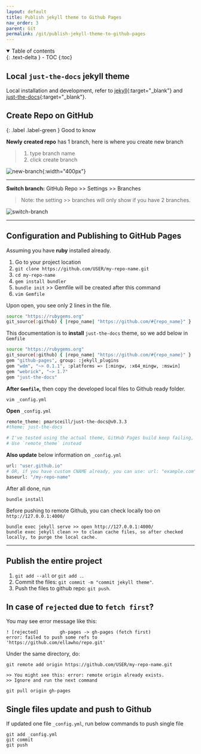 ```yaml
---
layout: default    
title: Publish jekyll theme to Github Pages 
nav_order: 3
parent: Git
permalink: /git/publish-jekyll-theme-to-github-pages
---
```


<details open markdown="block">
  <summary>
    Table of contents
  </summary>
  {: .text-delta }
- TOC
{:toc}
</details>

## Local `just-the-docs` jekyll theme 

Local installation and development, refer to [jekyll](https://jekyllrb.com){:target="_blank"} and [just-the-docs](https://pmarsceill.github.io/just-the-docs/){:target="_blank"}. 

## Create Repo on GitHub

{: .label .label-green } 
Good to know

**Newly created repo** has 1 branch, here is where you create new branch 

> 1. type branch name
> 2. click create branch

![new-branch](../assets/images/git/branch.png){:width="400px"}

---

**Switch branch:** GitHub Repo >> Settings >> Branches 
> Note: the setting >> branches will only show if you have 2 branches. 

![switch-branch](../assets/images/git/switch-branch.png)

---

## Configuration and Publishing to GitHub Pages

Assuming you have **ruby** installed already. 

1. Go to your project location 
2. `git clone https://github.com/USER/my-repo-name.git`
3. `cd my-repo-name`
4. `gem install bundler`
5. `bundle init` >> Gemfile will be created after this command 
6. `vim Gemfile` 

Upon open, you see only 2 lines in the file. 

```bash
source "https://rubygems.org"
git_source(:github) { |repo_name| "https://github.com/#{repo_name}" }
```

This documentation is to **install** `just-the-docs` theme, so we add below in `Gemfile` 

```bash
source "https://rubygems.org"
git_source(:github) { |repo_name| "https://github.com/#{repo_name}" }
gem "github-pages", group: :jekyll_plugins
gem "wdm", "~> 0.1.1", :platforms => [:mingw, :x64_mingw, :mswin]
gem "webrick", "~> 1.7"
gem "just-the-docs"
```

**After `Gemfile`,** then copy the developed local files to Github ready folder. 

```
vim _config.yml
```

**Open** `_config.yml` 

```bash
remote_theme: pmarsceill/just-the-docs@v0.3.3
#theme: just-the-docs

# I've tested using the actual theme, GitHub Pages build keep failing, still don't know why. 
# Use `remote_theme` instead
```

**Also update** below information on `_config.yml` 

```bash
url: "user.github.io"
# OR, if you have custom CNAME already, you can use: url: "example.com"
baseurl: "/my-repo-name"
```

After all done, run 

```
bundle install
```

Before pushing to remote Github, you can check locally too on `http://127.0.0.1:4000/` 

```
bundle exec jekyll serve >> open http://127.0.0.1:4000/
bundle exec jekyll clean >> to clean cache files, so after checked locally, to purge the local cache.
```

---

## Publish the entire project 

1. `git add --all` or `git add .`.
2. Commit the files: `git commit -m "commit jekyll theme"`.
3. Push the files to github repo: `git push`.

## In case of `rejected` due to `fetch first`? 

You may see error message like this: 

```
! [rejected]        gh-pages -> gh-pages (fetch first)
error: failed to push some refs to 'https://github.com/ellawho/repo.git'
```

Under the same directory, do: 

```
git remote add origin https://github.com/USER/my-repo-name.git

>> You might see this: error: remote origin already exists.
>> Ignore and run the next command

git pull origin gh-pages 
```

## Single files update and push to Github

If updated one file `_config.yml`, run below commands to push single file

```
git add _config.yml
git commit
git push 
```